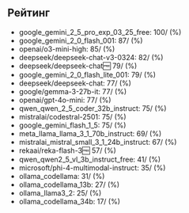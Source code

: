 ## Рейтинг

- google_gemini_2_5_pro_exp_03_25_free: 100/ (%)
- google_gemini_2_0_flash_001: 87/ (%)
- openai/o3-mini-high: 85/ (%)
- deepseek/deepseek-chat-v3-0324: 82/ (%)
- deepseek/deepseek-chat:free: 79/ (%)
- google_gemini_2_0_flash_lite_001: 79/ (%)
- deepseek/deepseek-chat: 77/ (%)
- google/gemma-3-27b-it: 77/ (%)
- openai/gpt-4o-mini: 77/ (%)
- qwen_qwen_2_5_coder_32b_instruct: 75/ (%)
- mistralai/codestral-2501: 75/ (%)
- google_gemini_flash_1_5: 75/ (%)
- meta_llama_llama_3_1_70b_instruct: 69/ (%)
- mistralai_mistral_small_3_1_24b_instruct: 67/ (%)
- rekaai/reka-flash-3:free: 57/ (%)
- qwen_qwen2_5_vl_3b_instruct_free: 41/ (%)
- microsoft/phi-4-multimodal-instruct: 35/ (%)
- ollama_codellama: 31/ (%)
- ollama_codellama_13b: 27/ (%)
- ollama_llama3_2: 25/ (%)
- ollama_codellama_34b: 17/ (%)
